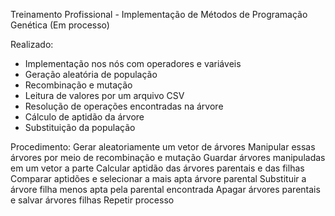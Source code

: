 Treinamento Profissional - Implementação de Métodos de Programação Genética
(Em processo)

Realizado:
- Implementação nos nós com operadores e variáveis
- Geração aleatória de população
- Recombinação e mutação
- Leitura de valores por um arquivo CSV
- Resolução de operações encontradas na árvore
- Cálculo de aptidão da árvore
- Substituição da população


Procedimento:
Gerar aleatoriamente um vetor de árvores
Manipular essas árvores por meio de recombinação e mutação
Guardar árvores manipuladas em um vetor a parte
Calcular aptidão das árvores parentais e das filhas
Comparar aptidões e selecionar a mais apta árvore parental
Substituir a árvore filha menos apta pela parental encontrada
Apagar árvores parentais e salvar árvores filhas
Repetir processo


